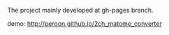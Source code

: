The project mainly developed at gh-pages branch.

demo:
http://peroon.github.io/2ch_matome_converter
